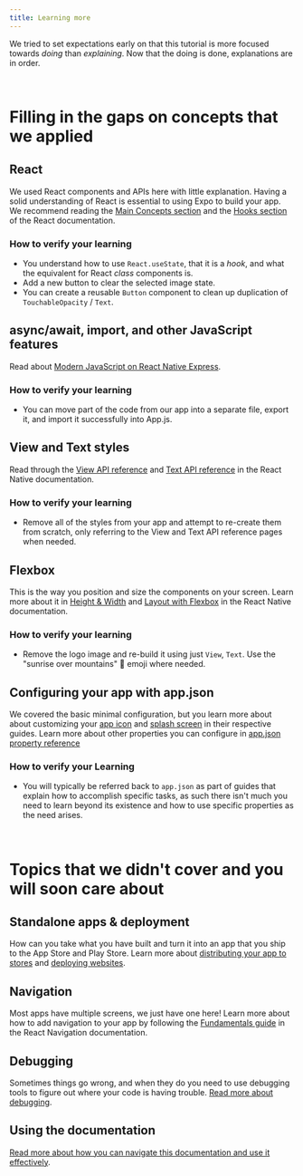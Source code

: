 ```yaml
---
title: Learning more
---
```


We tried to set expectations early on that this tutorial is more focused towards *doing* than *explaining*. Now that the doing is done, explanations are in order.

<br />

# Filling in the gaps on concepts that we applied

## React

We used React components and APIs here with little explanation. Having a solid understanding of React is essential to using Expo to build your app. We recommend reading the [Main Concepts section](https://reactjs.org/docs/hello-world.html) and the [Hooks section](https://reactjs.org/docs/hooks-intro.html) of the React documentation.

<!-- TODO: replace this recommendation with the react-native tutorial when it's live -->

### How to verify your learning

- You understand how to use `React.useState`, that it is a *hook*, and what the equivalent for React *class* components is.
- Add a new button to clear the selected image state.
- You can create a reusable `Button` component to clean up duplication of `TouchableOpacity` / `Text`.

## async/await, import, and other JavaScript features

Read about [Modern JavaScript on React Native Express](http://www.reactnativeexpress.com/modern_javascript).

### How to verify your learning

- You can move part of the code from our app into a separate file, export it, and import it successfully into App.js.

## View and Text styles

Read through the [View API reference](https://reactnative.dev/docs/view) and [Text API reference](https://reactnative.dev/docs/text) in the React Native documentation.

### How to verify your learning

- Remove all of the styles from your app and attempt to re-create them from scratch, only referring to the View and Text API reference pages when needed.

## Flexbox

This is the way you position and size the components on your screen. Learn more about it in [Height & Width](https://reactnative.dev/docs/height-and-width) and [Layout with Flexbox](https://reactnative.dev/docs/flexbox) in the React Native documentation.

### How to verify your learning

- Remove the logo image and re-build it using just `View`, `Text`. Use the "sunrise over mountains" 🌄 emoji where needed.

## Configuring your app with app.json

We covered the basic minimal configuration, but you learn more about about customizing your [app icon](../../guides/app-icons/) and [splash screen](../../guides/splash-screens/) in their respective guides. Learn more about other properties you can configure in [app.json property reference](../../workflow/configuration/)

### How to verify your Learning

- You will typically be referred back to `app.json` as part of guides that explain how to accomplish specific tasks, as such there isn't much you need to learn beyond its existence and how to use specific properties as the need arises.

<br />

# Topics that we didn't cover and you will soon care about

## Standalone apps & deployment

How can you take what you have built and turn it into an app that you ship to the App Store and Play Store. Learn more about [distributing your app to stores](../../distribution/introduction/) and [deploying websites](../../distribution/publishing-websites/).

## Navigation

Most apps have multiple screens, we just have one here! Learn more about how to add navigation to your app by following the [Fundamentals guide](https://reactnavigation.org/docs/getting-started) in the React Navigation documentation.

## Debugging

Sometimes things go wrong, and when they do you need to use debugging tools to figure out where your code is having trouble. [Read more about debugging](../../workflow/debugging/). 

## Using the documentation

[Read more about how you can navigate this documentation and use it effectively](../../next-steps/using-the-documentation/).
